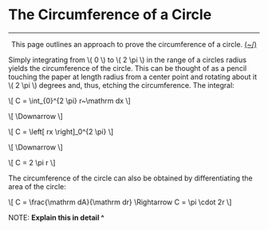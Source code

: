 # The Circumference of a Circle

---

<center>
<p>This page outlines an approach to prove the circumference of a circle. <a href="../../../Home.html">(~/)</a></p>
</center>

Simply integrating from \\( 0 \\) to \\( 2 \pi \\) in the range of a circles radius yields the circumference of the circle. This can be thought of as a pencil touching the paper at length radius from a center point and rotating about it \\( 2 \pi \\) degrees and, thus, etching the circumference. The integral:

\\[
C = \int_{0}^{2 \pi} r~\mathrm dx 
\\]

\\[ \Downarrow \\]

\\[
C = \left[ rx \right]_0^{2 \pi}
\\]

\\[ \Downarrow \\]

<div class="answer">
\[ C = 2 \pi r \]
</div>

The circumference of the circle can also be obtained by differentiating the area of the circle:

\\[ 
C = \frac{\mathrm dA}{\mathrm dr} \Rightarrow 
C = \pi \cdot 2r 
\\]

NOTE: **Explain this in detail ^**
